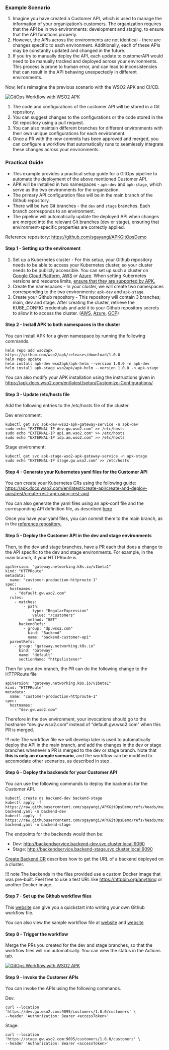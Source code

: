 ### Example Scenario

1. Imagine you have created a Customer API, which is used to manage the information of your organization’s customers. 
The organization requires that the API be in two environments: development and staging, to ensure that the API functions properly. 
2. However, the APIs across the environments are not identical - there are changes specific to each environment. Additionally, each of these APIs may be constantly updated and changed in the future.
3. If you try to manually deploy the API, each update to customerAPI would need to be manually tracked and deployed across your environments. This process is prone to human error, and can lead to inconsistencies that can result in the API behaving unexpectedly in different environments.

Now, let's reimagine the previous scenario with the WSO2 APK and CI/CD.

[![GitOps Workflow with WSO2 APK](../../assets/img/cicd/cicd-process.png)](../../assets/img/cicd/cicd-process.png)

1. The code and configurations of the customer API will be stored in a Git repository. 
2. You can suggest changes to the configurations or the code stored in the Git repository using a pull request.
3. You can also maintain different branches for different environments with their own unique configurations for each environment.
4. Once a PR with the new commits has been approved and merged, you can configure a workflow that automatically runs to seamlessly integrate these changes across your environments.

### Practical Guide
- This example provides a practical setup guide for a GitOps pipeline to automate the deployment of the above mentioned Customer API.
- APK will be installed in two namespaces - `apk-dev` and `apk-stage`, which serve as the two environments for the organization.
- The primary API configuration files will be in the main branch of the Github repository.
- There will be two Git branches - the `dev` and `stage` branches. Each branch corresponds to an environment. 
- The pipeline will automatically update the deployed API when changes are merged into the relevant Git branches (dev or stage), ensuring that environment-specific properties are correctly applied.

Reference repository: <a href="https://github.com/sgayangi/APKGitOpsDemo" target="_blank">https://github.com/sgayangi/APKGitOpsDemo</a>

#### Step 1 - Setting up the environment

1. Set up a Kubernetes cluster - For this setup, your Github repository needs to be able to access your Kubernetes cluster, so your cluster needs to be publicly accessible. You can set up such a cluster on <a href="https://cloud.google.com/kubernetes-engine/docs/how-to/creating-a-zonal-cluster" target="_blank">Google Cloud Platform</a>, <a href="https://docs.aws.amazon.com/eks/latest/userguide/create-cluster.html" target="_blank">AWS</a> or <a href="https://learn.microsoft.com/en-us/azure/aks/learn/quick-kubernetes-deploy-portal?tabs=azure-cli" target="_blank">Azure</a>. When setting Kubernetes versions and resource limits, <a href="https://apk.docs.wso2.com/en/latest/setup/prerequisites/" target="_blank"> ensure that they are supported by APK.</a>
2. Create the namespaces - In your cluster, we will create two namespaces corresponding to the two environments: `apk-dev` and `apk-stage`.
3. Create your Github repository - This repository will contain 3 branches; main, dev and stage.
After creating the cluster, retrieve the KUBE_CONFIG credentials and add it to your Github repository secrets to allow it to access the cluster. (<a href="https://docs.aws.amazon.com/eks/latest/userguide/create-kubeconfig.html" target="_blank">AWS</a>, <a href="https://learn.microsoft.com/en-us/azure/aks/control-kubeconfig-access" target="_blank">Azure</a>, <a href="https://cloud.google.com/kubernetes-engine/docs/how-to/cluster-access-for-kubectl" target="_blank">GCP</a>)

#### Step 2 - Install APK to both namespaces in the cluster

You can install APK for a given namespace by running the following commands.

```
helm repo add wso2apk https://github.com/wso2/apk/releases/download/1.0.0
helm repo update
helm install apk-dev wso2apk/apk-helm --version 1.0.0 -n apk-dev
helm install apk-stage wso2apk/apk-helm --version 1.0.0 -n apk-stage
```

You can also modify your APK installation using the instructions given in <a href="https://apk.docs.wso2.com/en/latest/setup/Customize-Configurations/" target="_blank">https://apk.docs.wso2.com/en/latest/setup/Customize-Configurations/</a>

#### Step 3 -  Update /etc/hosts file

Add the following entries to the /etc/hosts file of the cluster.

Dev environment:
```
kubectl get svc apk-dev-wso2-apk-gateway-service -n apk-dev
sudo echo "EXTERNAL-IP dev.gw.wso2.com" >> /etc/hosts
sudo echo "EXTERNAL-IP api.am.wso2.com" >> /etc/hosts
sudo echo "EXTERNAL-IP idp.am.wso2.com" >> /etc/hosts
```

Stage environment: 
```
kubectl get svc apk-stage-wso2-apk-gateway-service -n apk-stage
sudo echo "EXTERNAL-IP stage.gw.wso2.com" >> /etc/hosts
```

#### Step 4 - Generate your Kubernetes yaml files for the Customer API

You can create your Kubernetes CRs using the following guide: <a href="https://apk.docs.wso2.com/en/latest/create-api/create-and-deploy-apis/rest/create-rest-api-using-rest-api/" target="_blank">https://apk.docs.wso2.com/en/latest/create-api/create-and-deploy-apis/rest/create-rest-api-using-rest-api/</a>

You can also generate the yaml files using an apk-conf file and the corresponding API definition file, as described <a href="../../../create-api/create-and-deploy-apis/create-and-deploy-api" target="_blank">here</a>

Once you have your yaml files, you can commit them to the main branch, as in the <a href="https://github.com/sgayangi/APKGitOpsDemo" target="_blank">reference repository.</a>

#### Step 5 - Deploy the Customer API in the dev and stage environments

Then, to the dev and stage branches, have a PR each that does a change to the API specific to the dev and stage environments. For example, in the main branch, if your HTTPRoute is

```
apiVersion: "gateway.networking.k8s.io/v1beta1"
kind: "HTTPRoute"
metadata:
  name: "customer-production-httproute-1"
spec:
  hostnames:
    - "default.gw.wso2.com"
  rules:
    - matches:
        - path:
            type: "RegularExpression"
            value: "/customers"
          method: "GET"
      backendRefs:
        - group: "dp.wso2.com"
          kind: "Backend"
          name: "backend-customer-api"
  parentRefs:
    - group: "gateway.networking.k8s.io"
      kind: "Gateway"
      name: "default"
      sectionName: "httpslistener"
```

Then for your dev branch, the PR can do the following change to the HTTPRoute file
```
apiVersion: "gateway.networking.k8s.io/v1beta1"
kind: "HTTPRoute"
metadata:
  name: "customer-production-httproute-1"
spec:
  hostnames:
    - "dev.gw.wso2.com"
```

Therefore in the dev environment, your invocations should go to the hostname “dev.gw.wso2.com” instead of “default.gw.wso2.com” when this PR is merged.

!!! note
    The workflow file we will develop later is used to automatically deploy the API in the main branch, and add the changes in the dev or stage branches whenever a PR is merged to the dev or stage branch. Note that **this is only an example scenario**, and the workflow can be modified to accomodate other scenarios, as described in step .

#### Step 6 - Deploy the backends for your Customer API

You can use the following commands to deploy the backends for the Customer API.

```
kubectl create ns backend-dev backend-stage
kubectl apply -f https://raw.githubusercontent.com/sgayangi/APKGitOpsDemo/refs/heads/main/backend/dev-backend.yaml -n backend-dev
kubectl apply -f https://raw.githubusercontent.com/sgayangi/APKGitOpsDemo/refs/heads/main/backend/stage-backend.yaml -n backend-stage
```

The endpoints for the backends would then be:

- Dev: http://backendservice.backend-dev.svc.cluster.local:9090
- Stage: http://backendservice.backend-stage.svc.cluster.local:9090

<a href="../../../create-api/create-and-deploy-apis/create-api-using-cr#create-backend-cr" target="_blank">Create Backend CR</a> describes how to get the URL of a backend deployed on a cluster.

!!! note
    The backends in the files provided use a custom Docker image that was pre-built. Feel free to use a test URL like <a href="https://httpbin.org/anything" target="_blank">https://httpbin.org/anything</a> or another Docker image.

#### Step 7 - Set up the Github workflow files

This <a href="https://docs.github.com/en/actions/writing-workflows/quickstart" target="_blank">website</a> can give you a quickstart into writing your own Github workflow file.

You can also view the sample workflow file at <a href="https://github.com/sgayangi/APKGitOpsDemo/blob/dev/.github/workflows/dev-release.yaml" target="_blank">website</a> and <a href="https://github.com/sgayangi/APKGitOpsDemo/blob/stage/.github/workflows/stage-release.yaml" target="_blank">website</a>

#### Step 8 - Trigger the workflow

Merge the PRs you created for the dev and stage branches, so that the workflow files will run automatically. You can view the status in the Actions tab.

[![GitOps Workflow with WSO2 APK](../../assets/img/cicd/workflows.png)](../../assets/img/cicd/workflows.png)

#### Step 9 - Invoke the Customer APIs

You can invoke the APIs using the following commands.

Dev:
```
curl --location 'https://dev.gw.wso2.com:9095/customers/1.0.0/customers' \
--header 'Authorization: Bearer <accessToken>'
```

Stage:

```
curl --location 'https://stage.gw.wso2.com:9095/customers/1.0.0/customers' \
--header 'Authorization: Bearer <accessToken>'
```
